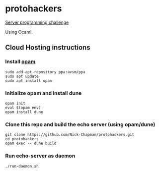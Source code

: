 # protohackers

[Server programming challenge](https://protohackers.com)

Using Ocaml.


## Cloud Hosting instructions


### Install [opam](https://opam.ocaml.org/doc/Install.html)
```
sudo add-apt-repository ppa:avsm/ppa
sudo apt update
sudo apt install opam
```

### Initialize opam and install dune
```
opam init
eval $(opam env)
opam install dune
```

### Clone this repo and build the echo server (using opam/dune)
```
git clone https://github.com/Nick-Chapman/protohackers.git
cd protohackers
opam exec -- dune build
```

### Run echo-server as daemon
```
./run-daemon.sh
```
